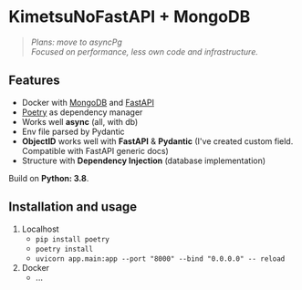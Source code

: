 # KimetsuNoFastAPI + MongoDB    

>*Plans: move to asyncPg     
Focused on performance, less own code and infrastructure.*

## Features 

- Docker with [MongoDB](https://www.mongodb.com) and [FastAPI](http://fastapi.tiangolo.com)  
- [Poetry](https://python-poetry.org) as dependency manager    
- Works well **async** (all, with db)  
- Env file parsed by Pydantic    
- **ObjectID** works well with **FastAPI** & **Pydantic** (I've created custom field. Compatible with FastAPI generic docs)    
- Structure with **Dependency Injection** (database implementation)    

Build on **Python: 3.8**.    


## Installation and usage 
1. Localhost
   - ```pip install poetry```
   - ```poetry install```
   - ```uvicorn app.main:app --port "8000" --bind "0.0.0.0" -- reload```
2. Docker
   - ...
